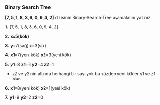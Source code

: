 ### Binary Search Tree

**[7, 5, 1, 8, 3, 6, 0, 9, 4, 2]** dizisinin Binary-Search-Tree aşamalarını yazınız.

**1.** [7, 5, 1, 8, 3, 6, 0, 9, 4, 2]

**2.**  **x=5(kök)**

**3.** **y**=7(sağ) **z**=3(sol)

**4.** **x1**=7(yeni kök) **x2**=3(yeni kök)
 
**5.** **y1**=8 **z1**=6  **y2**=4 **z2**=1

- z2 ve y2 nin altında herhangi bir sayı yok bu yüzden yeni kökler y1 ve z1 olur.

**6.** **x1**=8(yeni kök) **x2**=1(yeni kök)

**7.** **y1**=9   **y2**=2 **z2**=0



